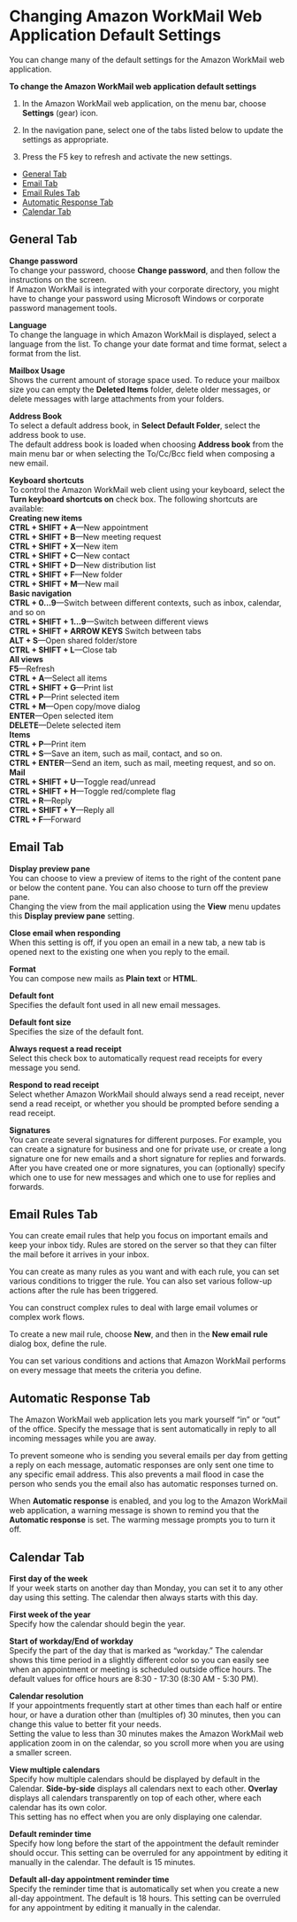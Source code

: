 # Changing Amazon WorkMail Web Application Default Settings<a name="settings_overview"></a>

You can change many of the default settings for the Amazon WorkMail web application\.

**To change the Amazon WorkMail web application default settings**

1. In the Amazon WorkMail web application, on the menu bar, choose **Settings** \(gear\) icon\.

1. In the navigation pane, select one of the tabs listed below to update the settings as appropriate\.

1. Press the F5 key to refresh and activate the new settings\.


+ [General Tab](#general_tab)
+ [Email Tab](#email_tab)
+ [Email Rules Tab](#email_filters_tab)
+ [Automatic Response Tab](#automatic_response_tab)
+ [Calendar Tab](#calendar_tab)

## General Tab<a name="general_tab"></a>

****Change password****  
To change your password, choose **Change password**, and then follow the instructions on the screen\.  
If Amazon WorkMail is integrated with your corporate directory, you might have to change your password using Microsoft Windows or corporate password management tools\.

****Language****  
To change the language in which Amazon WorkMail is displayed, select a language from the list\. To change your date format and time format, select a format from the list\.

****Mailbox Usage****  
Shows the current amount of storage space used\. To reduce your mailbox size you can empty the **Deleted Items** folder, delete older messages, or delete messages with large attachments from your folders\.

****Address Book****  
To select a default address book, in **Select Default Folder**, select the address book to use\.  
The default address book is loaded when choosing **Address book** from the main menu bar or when selecting the To/Cc/Bcc field when composing a new email\.

****Keyboard shortcuts****  
To control the Amazon WorkMail web client using your keyboard, select the **Turn keyboard shortcuts on** check box\. The following shortcuts are available:  
**Creating new items**  
**CTRL \+ SHIFT \+ A**—New appointment  
**CTRL \+ SHIFT \+ B**—New meeting request  
**CTRL \+ SHIFT \+ X**—New item  
**CTRL \+ SHIFT \+ C**—New contact  
**CTRL \+ SHIFT \+ D**—New distribution list  
**CTRL \+ SHIFT \+ F**—New folder  
**CTRL \+ SHIFT \+ M**—New mail  
**Basic navigation**  
**CTRL \+ 0\.\.\.9**—Switch between different contexts, such as inbox, calendar, and so on  
**CTRL \+ SHIFT \+ 1\.\.\.9**—Switch between different views  
**CTRL \+ SHIFT \+ ARROW KEYS** Switch between tabs  
**ALT \+ S**—Open shared folder/store  
**CTRL \+ SHIFT \+ L**—Close tab  
**All views**  
**F5**—Refresh  
**CTRL \+ A**—Select all items  
**CTRL \+ SHIFT \+ G**—Print list  
**CTRL \+ P**—Print selected item  
**CTRL \+ M**—Open copy/move dialog  
**ENTER**—Open selected item  
**DELETE**—Delete selected item  
**Items**  
**CTRL \+ P**—Print item  
**CTRL \+ S**—Save an item, such as mail, contact, and so on\.  
**CTRL \+ ENTER**—Send an item, such as mail, meeting request, and so on\.  
**Mail**  
**CTRL \+ SHIFT \+ U**—Toggle read/unread  
**CTRL \+ SHIFT \+ H**—Toggle red/complete flag  
**CTRL \+ R**—Reply  
**CTRL \+ SHIFT \+ Y**—Reply all  
**CTRL \+ F**—Forward

## Email Tab<a name="email_tab"></a>

****Display preview pane****  
You can choose to view a preview of items to the right of the content pane or below the content pane\. You can also choose to turn off the preview pane\.  
Changing the view from the mail application using the **View** menu updates this **Display preview pane** setting\.

****Close email when responding****  
When this setting is off, if you open an email in a new tab, a new tab is opened next to the existing one when you reply to the email\.

****Format****  
You can compose new mails as **Plain text** or **HTML**\.

****Default font****  
Specifies the default font used in all new email messages\.

****Default font size****  
Specifies the size of the default font\.

****Always request a read receipt****  
Select this check box to automatically request read receipts for every message you send\.

****Respond to read receipt****  
Select whether Amazon WorkMail should always send a read receipt, never send a read receipt, or whether you should be prompted before sending a read receipt\.

****Signatures****  
You can create several signatures for different purposes\. For example, you can create a signature for business and one for private use, or create a long signature one for new emails and a short signature for replies and forwards\.  
After you have created one or more signatures, you can \(optionally\) specify which one to use for new messages and which one to use for replies and forwards\.

## Email Rules Tab<a name="email_filters_tab"></a>

You can create email rules that help you focus on important emails and keep your inbox tidy\. Rules are stored on the server so that they can filter the mail before it arrives in your inbox\.

You can create as many rules as you want and with each rule, you can set various conditions to trigger the rule\. You can also set various follow\-up actions after the rule has been triggered\.

You can construct complex rules to deal with large email volumes or complex work flows\.

To create a new mail rule, choose **New**, and then in the **New email rule** dialog box, define the rule\.

You can set various conditions and actions that Amazon WorkMail performs on every message that meets the criteria you define\.

## Automatic Response Tab<a name="automatic_response_tab"></a>

The Amazon WorkMail web application lets you mark yourself “in” or “out” of the office\. Specify the message that is sent automatically in reply to all incoming messages while you are away\.

To prevent someone who is sending you several emails per day from getting a reply on each message, automatic responses are only sent one time to any specific email address\. This also prevents a mail flood in case the person who sends you the email also has automatic responses turned on\.

When **Automatic response** is enabled, and you log to the Amazon WorkMail web application, a warning message is shown to remind you that the **Automatic response** is set\. The warming message prompts you to turn it off\.

## Calendar Tab<a name="calendar_tab"></a>

****First day of the week****  
If your week starts on another day than Monday, you can set it to any other day using this setting\. The calendar then always starts with this day\.

****First week of the year****  
Specify how the calendar should begin the year\.

****Start of workday/End of workday****  
Specify the part of the day that is marked as “workday\.” The calendar shows this time period in a slightly different color so you can easily see when an appointment or meeting is scheduled outside office hours\. The default values for office hours are 8:30 \- 17:30 \(8:30 AM \- 5:30 PM\)\.

****Calendar resolution****  
If your appointments frequently start at other times than each half or entire hour, or have a duration other than \(multiples of\) 30 minutes, then you can change this value to better fit your needs\.  
Setting the value to less than 30 minutes makes the Amazon WorkMail web application zoom in on the calendar, so you scroll more when you are using a smaller screen\.

****View multiple calendars****  
Specify how multiple calendars should be displayed by default in the Calendar\. **Side\-by\-side** displays all calendars next to each other\. **Overlay** displays all calendars transparently on top of each other, where each calendar has its own color\.  
This setting has no effect when you are only displaying one calendar\.

****Default reminder time****  
Specify how long before the start of the appointment the default reminder should occur\. This setting can be overruled for any appointment by editing it manually in the calendar\. The default is 15 minutes\.

****Default all\-day appointment reminder time****  
Specify the reminder time that is automatically set when you create a new all\-day appointment\. The default is 18 hours\. This setting can be overruled for any appointment by editing it manually in the calendar\.